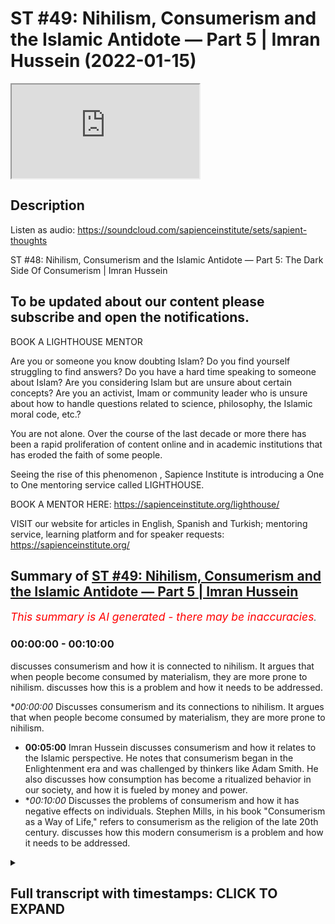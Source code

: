 # ST #49:  Nihilism, Consumerism and the Islamic Antidote — Part 5 | Imran Hussein (2022-01-15)

<iframe loading='lazy' src='https://www.youtube.com/embed/6uD33MoU2SI'></iframe>

## Description

Listen as audio: https://soundcloud.com/sapienceinstitute/sets/sapient-thoughts

ST #48:  Nihilism, Consumerism and the Islamic Antidote — Part 5: The Dark Side Of Consumerism | Imran Hussein

To be updated about our content please subscribe and open the notifications.
----
BOOK A LIGHTHOUSE MENTOR

Are you or someone you know doubting Islam? Do you find yourself struggling to find answers?  Do you have a hard time speaking to someone about Islam?  Are you considering Islam but are unsure about certain concepts?  Are you an activist, Imam or community leader who is unsure about how to handle questions related to science, philosophy, the Islamic moral code, etc.?

You are not alone.  Over the course of the last decade or more there has been a rapid proliferation of content online and in academic institutions that has eroded the faith of some people.

Seeing the rise of  this phenomenon , Sapience Institute is introducing a One to One mentoring service called LIGHTHOUSE.

BOOK A MENTOR HERE: https://sapienceinstitute.org/lighthouse/

VISIT our website for articles in English, Spanish and Turkish; mentoring service, learning platform and for speaker requests: https://sapienceinstitute.org/

## Summary of [ST #49: Nihilism, Consumerism and the Islamic Antidote — Part 5 | Imran Hussein](https://www.youtube.com/watch?v=6uD33MoU2SI)


*<span style="color:red; font-size:125%">This summary is AI generated - there may be inaccuracies</span>. [](/)*

### <a onclick="modifyYTiframeseektime('0')">00:00:00</a> - <a onclick="modifyYTiframeseektime('600')">00:10:00</a>

 discusses consumerism and how it is connected to nihilism. It argues that when people become consumed by materialism, they are more prone to nihilism.  discusses how this is a problem and how it needs to be addressed.

**<a onclick="modifyYTiframeseektime('0')">00:00:00</a>* Discusses consumerism and its connections to nihilism. It argues that when people become consumed by materialism, they are more prone to nihilism.
* **<a onclick="modifyYTiframeseektime('300')">00:05:00</a>**  Imran Hussein discusses consumerism and how it relates to the Islamic perspective. He notes that consumerism began in the Enlightenment era and was challenged by thinkers like Adam Smith. He also discusses how consumption has become a ritualized behavior in our society, and how it is fueled by money and power.
* **<a onclick="modifyYTiframeseektime('600')">00:10:00</a>* Discusses the problems of consumerism and how it has negative effects on individuals. Stephen Mills, in his book "Consumerism as a Way of Life," refers to consumerism as the religion of the late 20th century.  discusses how this modern consumerism is a problem and how it needs to be addressed.

<details><summary><h2>Full transcript with timestamps: CLICK TO EXPAND</h2></summary>

<a onclick="modifyYTiframeseektime('12')">0:00:12</a> assalamu alaikum brothers and sisters  
<a onclick="modifyYTiframeseektime('13')">0:00:13</a> welcome back to the sapiens thoughts  
<a onclick="modifyYTiframeseektime('16')">0:00:16</a> video series in this episode we're going  
<a onclick="modifyYTiframeseektime('18')">0:00:18</a> to be looking at consumerism how it  
<a onclick="modifyYTiframeseektime('20')">0:00:20</a> links to nihilism and why it's such a  
<a onclick="modifyYTiframeseektime('22')">0:00:22</a> big problem now  
<a onclick="modifyYTiframeseektime('23')">0:00:23</a> let's go back  
<a onclick="modifyYTiframeseektime('25')">0:00:25</a> a moment to the whole idea of the  
<a onclick="modifyYTiframeseektime('27')">0:00:27</a> enlightenment philosophers and thinkers  
<a onclick="modifyYTiframeseektime('29')">0:00:29</a> the idea that our objective is worldly  
<a onclick="modifyYTiframeseektime('32')">0:00:32</a> progress we have to create paradise on  
<a onclick="modifyYTiframeseektime('34')">0:00:34</a> earth  
<a onclick="modifyYTiframeseektime('35')">0:00:35</a> now this idea  
<a onclick="modifyYTiframeseektime('37')">0:00:37</a> obviously you know  
<a onclick="modifyYTiframeseektime('39')">0:00:39</a> has to result in something for for us to  
<a onclick="modifyYTiframeseektime('42')">0:00:42</a> attain a paradise on earth you know we  
<a onclick="modifyYTiframeseektime('44')">0:00:44</a> saw how the consumerist  
<a onclick="modifyYTiframeseektime('47')">0:00:47</a> ideology the consumerism as a way of  
<a onclick="modifyYTiframeseektime('49')">0:00:49</a> life was necessary to implement because  
<a onclick="modifyYTiframeseektime('51')">0:00:51</a> this is  
<a onclick="modifyYTiframeseektime('52')">0:00:52</a> now the system which is going to lead  
<a onclick="modifyYTiframeseektime('55')">0:00:55</a> to  
<a onclick="modifyYTiframeseektime('55')">0:00:55</a> what they think is going to lead to  
<a onclick="modifyYTiframeseektime('57')">0:00:57</a> prosperity and is going to lead to this  
<a onclick="modifyYTiframeseektime('60')">0:01:00</a> this this idea of a utopia a worldly  
<a onclick="modifyYTiframeseektime('62')">0:01:02</a> utopia now  
<a onclick="modifyYTiframeseektime('64')">0:01:04</a> i think it's important to define what we  
<a onclick="modifyYTiframeseektime('66')">0:01:06</a> mean or the difference between  
<a onclick="modifyYTiframeseektime('68')">0:01:08</a> consumerism and materialism as a way of  
<a onclick="modifyYTiframeseektime('70')">0:01:10</a> life they're used interchangeably  
<a onclick="modifyYTiframeseektime('72')">0:01:12</a> sometimes but there is a slight  
<a onclick="modifyYTiframeseektime('73')">0:01:13</a> difference as noted by tim kasser in the  
<a onclick="modifyYTiframeseektime('75')">0:01:15</a> high price of materialism  
<a onclick="modifyYTiframeseektime('77')">0:01:17</a> the consumer materialism as a way of  
<a onclick="modifyYTiframeseektime('80')">0:01:20</a> life  
<a onclick="modifyYTiframeseektime('81')">0:01:21</a> is  
<a onclick="modifyYTiframeseektime('83')">0:01:23</a> a an idea which is that  
<a onclick="modifyYTiframeseektime('86')">0:01:26</a> we as human beings we find value  
<a onclick="modifyYTiframeseektime('89')">0:01:29</a> through our material possessions and our  
<a onclick="modifyYTiframeseektime('91')">0:01:31</a> acquisition of  
<a onclick="modifyYTiframeseektime('93')">0:01:33</a> the material goods  
<a onclick="modifyYTiframeseektime('95')">0:01:35</a> value is attached to this this is  
<a onclick="modifyYTiframeseektime('97')">0:01:37</a> materialism as a way of life consumerism  
<a onclick="modifyYTiframeseektime('99')">0:01:39</a> is now if you like us acting upon this  
<a onclick="modifyYTiframeseektime('102')">0:01:42</a> ideology or this way of looking at  
<a onclick="modifyYTiframeseektime('103')">0:01:43</a> things so we go out and we consume and  
<a onclick="modifyYTiframeseektime('105')">0:01:45</a> we believe consuming material goods and  
<a onclick="modifyYTiframeseektime('108')">0:01:48</a> more products and all of these things is  
<a onclick="modifyYTiframeseektime('110')">0:01:50</a> going to lead to well-being and  
<a onclick="modifyYTiframeseektime('111')">0:01:51</a> happiness and it's going to lead to us  
<a onclick="modifyYTiframeseektime('112')">0:01:52</a> finding value and meaning  
<a onclick="modifyYTiframeseektime('115')">0:01:55</a> now how does consumerism or materialism  
<a onclick="modifyYTiframeseektime('118')">0:01:58</a> as a way of life linked to nihilism well  
<a onclick="modifyYTiframeseektime('120')">0:02:00</a> i'm sure you guys can connect the dots  
<a onclick="modifyYTiframeseektime('122')">0:02:02</a> and if you want take a moment pause the  
<a onclick="modifyYTiframeseektime('123')">0:02:03</a> video and let me know your thoughts in  
<a onclick="modifyYTiframeseektime('125')">0:02:05</a> the comment section below what you guys  
<a onclick="modifyYTiframeseektime('126')">0:02:06</a> think the link is between nihilism and  
<a onclick="modifyYTiframeseektime('128')">0:02:08</a> consumerism  
<a onclick="modifyYTiframeseektime('130')">0:02:10</a> so if you've done that one of the links  
<a onclick="modifyYTiframeseektime('131')">0:02:11</a> i want to share with you here is and  
<a onclick="modifyYTiframeseektime('133')">0:02:13</a> it's a very  
<a onclick="modifyYTiframeseektime('134')">0:02:14</a> simple logical point and that is that  
<a onclick="modifyYTiframeseektime('135')">0:02:15</a> when one finds themselves one finds  
<a onclick="modifyYTiframeseektime('137')">0:02:17</a> themselves in a state of meaninglessness  
<a onclick="modifyYTiframeseektime('140')">0:02:20</a> they realize life has no meaning what am  
<a onclick="modifyYTiframeseektime('142')">0:02:22</a> i here for what is it all about and they  
<a onclick="modifyYTiframeseektime('143')">0:02:23</a> can't find answers  
<a onclick="modifyYTiframeseektime('145')">0:02:25</a> the first place humans are going to turn  
<a onclick="modifyYTiframeseektime('146')">0:02:26</a> to  
<a onclick="modifyYTiframeseektime('147')">0:02:27</a> is the material world  
<a onclick="modifyYTiframeseektime('149')">0:02:29</a> and  
<a onclick="modifyYTiframeseektime('150')">0:02:30</a> on top of that if  
<a onclick="modifyYTiframeseektime('152')">0:02:32</a> the consumerist ideology and mindset and  
<a onclick="modifyYTiframeseektime('155')">0:02:35</a> you know has been pushed to us and  
<a onclick="modifyYTiframeseektime('157')">0:02:37</a> promoted to us everywhere well then  
<a onclick="modifyYTiframeseektime('158')">0:02:38</a> naturally we're going to hearken towards  
<a onclick="modifyYTiframeseektime('160')">0:02:40</a> it if we because that propaganda is  
<a onclick="modifyYTiframeseektime('162')">0:02:42</a> there you know and it's been there for a  
<a onclick="modifyYTiframeseektime('164')">0:02:44</a> very long time that  
<a onclick="modifyYTiframeseektime('165')">0:02:45</a> buying this attaining this having this  
<a onclick="modifyYTiframeseektime('168')">0:02:48</a> is going to lead to happiness it's going  
<a onclick="modifyYTiframeseektime('170')">0:02:50</a> to lead to well-being although there's  
<a onclick="modifyYTiframeseektime('172')">0:02:52</a> no direct correlation as we'll see in a  
<a onclick="modifyYTiframeseektime('173')">0:02:53</a> moment but this is what's going to lead  
<a onclick="modifyYTiframeseektime('175')">0:02:55</a> to happiness this is what's going to  
<a onclick="modifyYTiframeseektime('177')">0:02:57</a> lead to prosperity when we're being  
<a onclick="modifyYTiframeseektime('179')">0:02:59</a> bombarded with these messages especially  
<a onclick="modifyYTiframeseektime('181')">0:03:01</a> a human being that can't find meaning in  
<a onclick="modifyYTiframeseektime('182')">0:03:02</a> their life it finds themselves in  
<a onclick="modifyYTiframeseektime('185')">0:03:05</a> nihilism well then naturally they're  
<a onclick="modifyYTiframeseektime('187')">0:03:07</a> going to incline towards this  
<a onclick="modifyYTiframeseektime('188')">0:03:08</a> and on a level superficially when human  
<a onclick="modifyYTiframeseektime('191')">0:03:11</a> beings acquire things and buy things  
<a onclick="modifyYTiframeseektime('193')">0:03:13</a> especially if there's this  
<a onclick="modifyYTiframeseektime('195')">0:03:15</a> things in fashion if this atmosphere has  
<a onclick="modifyYTiframeseektime('196')">0:03:16</a> been created you know of of products  
<a onclick="modifyYTiframeseektime('199')">0:03:19</a> that you know  
<a onclick="modifyYTiframeseektime('200')">0:03:20</a> have gained been given this sort of  
<a onclick="modifyYTiframeseektime('202')">0:03:22</a> ephemeral value which we believe that  
<a onclick="modifyYTiframeseektime('204')">0:03:24</a> they have value and people are buying it  
<a onclick="modifyYTiframeseektime('205')">0:03:25</a> and there's social consensus on this and  
<a onclick="modifyYTiframeseektime('207')">0:03:27</a> everyone's inclining towards these  
<a onclick="modifyYTiframeseektime('208')">0:03:28</a> products which somehow in some way gives  
<a onclick="modifyYTiframeseektime('211')">0:03:31</a> these products value uh you know that  
<a onclick="modifyYTiframeseektime('214')">0:03:34</a> when we buy these things and we feel  
<a onclick="modifyYTiframeseektime('215')">0:03:35</a> like we're a part of that group now that  
<a onclick="modifyYTiframeseektime('217')">0:03:37</a> elite group that has a particular  
<a onclick="modifyYTiframeseektime('218')">0:03:38</a> product or you know has acquired  
<a onclick="modifyYTiframeseektime('220')">0:03:40</a> something it's gonna lead to a temporary  
<a onclick="modifyYTiframeseektime('222')">0:03:42</a> sense of fulfillment and happiness but  
<a onclick="modifyYTiframeseektime('225')">0:03:45</a> that runs out very quickly  
<a onclick="modifyYTiframeseektime('227')">0:03:47</a> because it's very ephemeral in nature  
<a onclick="modifyYTiframeseektime('228')">0:03:48</a> this type of happiness you buy something  
<a onclick="modifyYTiframeseektime('231')">0:03:51</a> you probably you probably experienced  
<a onclick="modifyYTiframeseektime('232')">0:03:52</a> this yourself you know we buy a product  
<a onclick="modifyYTiframeseektime('234')">0:03:54</a> we are aspiring to buy something we  
<a onclick="modifyYTiframeseektime('236')">0:03:56</a> spend months maybe years saving for that  
<a onclick="modifyYTiframeseektime('238')">0:03:58</a> thing we buy that thing we enjoy it for  
<a onclick="modifyYTiframeseektime('241')">0:04:01</a> a few weeks  
<a onclick="modifyYTiframeseektime('242')">0:04:02</a> a few days and then after that it's just  
<a onclick="modifyYTiframeseektime('245')">0:04:05</a> another product it's just another thing  
<a onclick="modifyYTiframeseektime('247')">0:04:07</a> that we we're just not finding that  
<a onclick="modifyYTiframeseektime('248')">0:04:08</a> satisfaction in it anymore that  
<a onclick="modifyYTiframeseektime('250')">0:04:10</a> happiness  
<a onclick="modifyYTiframeseektime('251')">0:04:11</a> we may live through others now we may  
<a onclick="modifyYTiframeseektime('253')">0:04:13</a> get other people to come and enjoy the  
<a onclick="modifyYTiframeseektime('254')">0:04:14</a> thing that we have so when they enjoy it  
<a onclick="modifyYTiframeseektime('256')">0:04:16</a> for the first time we live vicariously  
<a onclick="modifyYTiframeseektime('257')">0:04:17</a> through them now and they experience  
<a onclick="modifyYTiframeseektime('258')">0:04:18</a> this  
<a onclick="modifyYTiframeseektime('259')">0:04:19</a> or we may aspire to buy something else  
<a onclick="modifyYTiframeseektime('261')">0:04:21</a> now and we go and search for another you  
<a onclick="modifyYTiframeseektime('264')">0:04:24</a> know thing that we think is going to  
<a onclick="modifyYTiframeseektime('266')">0:04:26</a> bring happiness to us but it doesn't  
<a onclick="modifyYTiframeseektime('268')">0:04:28</a> so  
<a onclick="modifyYTiframeseektime('269')">0:04:29</a> nihilism and consumerism there is that  
<a onclick="modifyYTiframeseektime('271')">0:04:31</a> one link there and and the consumer  
<a onclick="modifyYTiframeseektime('273')">0:04:33</a> mindset if you are someone that has  
<a onclick="modifyYTiframeseektime('275')">0:04:35</a> taken materialism as a way of life  
<a onclick="modifyYTiframeseektime('277')">0:04:37</a> well then you're more prone to fall into  
<a onclick="modifyYTiframeseektime('280')">0:04:40</a> types of nihilism because all you're  
<a onclick="modifyYTiframeseektime('281')">0:04:41</a> focusing on is the material ephemeral  
<a onclick="modifyYTiframeseektime('284')">0:04:44</a> world which at bottom is meaningless  
<a onclick="modifyYTiframeseektime('286')">0:04:46</a> it's not going to give you value you  
<a onclick="modifyYTiframeseektime('288')">0:04:48</a> know it's not going to it's not going to  
<a onclick="modifyYTiframeseektime('290')">0:04:50</a> define you in any substantial way so  
<a onclick="modifyYTiframeseektime('292')">0:04:52</a> it's going to open you up to nihilism  
<a onclick="modifyYTiframeseektime('294')">0:04:54</a> you know so it swings the door swings  
<a onclick="modifyYTiframeseektime('296')">0:04:56</a> both ways  
<a onclick="modifyYTiframeseektime('299')">0:04:59</a> that being said what are the origins of  
<a onclick="modifyYTiframeseektime('301')">0:05:01</a> consumerism what was very interesting is  
<a onclick="modifyYTiframeseektime('303')">0:05:03</a> that  
<a onclick="modifyYTiframeseektime('304')">0:05:04</a> the origins of consumerism can be traced  
<a onclick="modifyYTiframeseektime('306')">0:05:06</a> back to also the time of the  
<a onclick="modifyYTiframeseektime('307')">0:05:07</a> enlightenment in 1732 for example  
<a onclick="modifyYTiframeseektime('311')">0:05:11</a> an author a physician i believe named  
<a onclick="modifyYTiframeseektime('313')">0:05:13</a> bernard mandeville he wrote a book  
<a onclick="modifyYTiframeseektime('314')">0:05:14</a> called the fable of the bees and this  
<a onclick="modifyYTiframeseektime('316')">0:05:16</a> was a very interesting tract what he  
<a onclick="modifyYTiframeseektime('318')">0:05:18</a> essentially  
<a onclick="modifyYTiframeseektime('320')">0:05:20</a> tried to do  
<a onclick="modifyYTiframeseektime('321')">0:05:21</a> was redefine  
<a onclick="modifyYTiframeseektime('324')">0:05:24</a> virtue  
<a onclick="modifyYTiframeseektime('325')">0:05:25</a> in his book  
<a onclick="modifyYTiframeseektime('326')">0:05:26</a> which at the time was understood you  
<a onclick="modifyYTiframeseektime('328')">0:05:28</a> know as someone virtues was someone that  
<a onclick="modifyYTiframeseektime('330')">0:05:30</a> was godly someone that was you know  
<a onclick="modifyYTiframeseektime('332')">0:05:32</a> lived a very simple life you know that  
<a onclick="modifyYTiframeseektime('335')">0:05:35</a> wasn't  
<a onclick="modifyYTiframeseektime('336')">0:05:36</a> engaged in vanity or you know buying all  
<a onclick="modifyYTiframeseektime('338')">0:05:38</a> of these things or someone that was  
<a onclick="modifyYTiframeseektime('340')">0:05:40</a> you would call a minimalist someone that  
<a onclick="modifyYTiframeseektime('342')">0:05:42</a> was focused on god in the spiritual life  
<a onclick="modifyYTiframeseektime('344')">0:05:44</a> as opposed to material life and what  
<a onclick="modifyYTiframeseektime('346')">0:05:46</a> mandeville tried to do was was turn this  
<a onclick="modifyYTiframeseektime('348')">0:05:48</a> around and suggest no  
<a onclick="modifyYTiframeseektime('350')">0:05:50</a> virtue  
<a onclick="modifyYTiframeseektime('351')">0:05:51</a> a virtuous person is someone who really  
<a onclick="modifyYTiframeseektime('354')">0:05:54</a> engages their desires and goes and  
<a onclick="modifyYTiframeseektime('357')">0:05:57</a> fulfills their material desires goes  
<a onclick="modifyYTiframeseektime('359')">0:05:59</a> engages in consumerism why his reasoning  
<a onclick="modifyYTiframeseektime('362')">0:06:02</a> was because the more you buy  
<a onclick="modifyYTiframeseektime('364')">0:06:04</a> you know you are facilitating for the  
<a onclick="modifyYTiframeseektime('366')">0:06:06</a> economy to increase and as the economy  
<a onclick="modifyYTiframeseektime('369')">0:06:09</a> increases in the long term you are now  
<a onclick="modifyYTiframeseektime('372')">0:06:12</a> bringing more money into the country  
<a onclick="modifyYTiframeseektime('373')">0:06:13</a> which leads to a safer country uh leads  
<a onclick="modifyYTiframeseektime('376')">0:06:16</a> to a more prosperous country and then  
<a onclick="modifyYTiframeseektime('378')">0:06:18</a> there's there's excess money to put into  
<a onclick="modifyYTiframeseektime('380')">0:06:20</a> you know  
<a onclick="modifyYTiframeseektime('381')">0:06:21</a> social projects you know increa you know  
<a onclick="modifyYTiframeseektime('383')">0:06:23</a> injecting money into hospitals and and  
<a onclick="modifyYTiframeseektime('385')">0:06:25</a> care and all of these types of things so  
<a onclick="modifyYTiframeseektime('387')">0:06:27</a> it was a very interesting idea  
<a onclick="modifyYTiframeseektime('390')">0:06:30</a> um which  
<a onclick="modifyYTiframeseektime('392')">0:06:32</a> was challenged by many philosophers and  
<a onclick="modifyYTiframeseektime('394')">0:06:34</a> some other thinkers like adam smith uh  
<a onclick="modifyYTiframeseektime('396')">0:06:36</a> in in the wealth of nations although he  
<a onclick="modifyYTiframeseektime('398')">0:06:38</a> didn't disagree with mandeville's  
<a onclick="modifyYTiframeseektime('400')">0:06:40</a> overall conclusion  
<a onclick="modifyYTiframeseektime('402')">0:06:42</a> uh  
<a onclick="modifyYTiframeseektime('404')">0:06:44</a> or reasoning what he did disagree with  
<a onclick="modifyYTiframeseektime('406')">0:06:46</a> was  
<a onclick="modifyYTiframeseektime('408')">0:06:48</a> specifically on consumption what should  
<a onclick="modifyYTiframeseektime('409')">0:06:49</a> be consumed to lead to this ultimate  
<a onclick="modifyYTiframeseektime('412')">0:06:52</a> goal what is it that we should be  
<a onclick="modifyYTiframeseektime('413')">0:06:53</a> consuming because according to mandible  
<a onclick="modifyYTiframeseektime('414')">0:06:54</a> it was just  
<a onclick="modifyYTiframeseektime('415')">0:06:55</a> it's just ridiculous  
<a onclick="modifyYTiframeseektime('417')">0:06:57</a> silly pointless things basically like  
<a onclick="modifyYTiframeseektime('419')">0:06:59</a> mirrors hats  
<a onclick="modifyYTiframeseektime('421')">0:07:01</a> certain items of clothing and you know  
<a onclick="modifyYTiframeseektime('423')">0:07:03</a> pottery certain you know brand names and  
<a onclick="modifyYTiframeseektime('426')">0:07:06</a> all these types of things he just wanted  
<a onclick="modifyYTiframeseektime('427')">0:07:07</a> you to buy whatever you know and and  
<a onclick="modifyYTiframeseektime('429')">0:07:09</a> fulfill your desires go and continuously  
<a onclick="modifyYTiframeseektime('430')">0:07:10</a> buy and just  
<a onclick="modifyYTiframeseektime('432')">0:07:12</a> gain as much as you can because at the  
<a onclick="modifyYTiframeseektime('433')">0:07:13</a> end of the day it's good because it  
<a onclick="modifyYTiframeseektime('435')">0:07:15</a> increases the economy it brings more  
<a onclick="modifyYTiframeseektime('436')">0:07:16</a> money in which will lead to good overall  
<a onclick="modifyYTiframeseektime('438')">0:07:18</a> uh but uh adam smith  
<a onclick="modifyYTiframeseektime('441')">0:07:21</a> tried to refine this and he said well  
<a onclick="modifyYTiframeseektime('443')">0:07:23</a> and he proposed well we should be  
<a onclick="modifyYTiframeseektime('444')">0:07:24</a> thinking of  
<a onclick="modifyYTiframeseektime('445')">0:07:25</a> you know let's make the things that we  
<a onclick="modifyYTiframeseektime('446')">0:07:26</a> consume more substantial and worthwhile  
<a onclick="modifyYTiframeseektime('449')">0:07:29</a> and meaningful and he proposed things  
<a onclick="modifyYTiframeseektime('451')">0:07:31</a> like education and the education system  
<a onclick="modifyYTiframeseektime('453')">0:07:33</a> and so on and so forth so it's a very  
<a onclick="modifyYTiframeseektime('454')">0:07:34</a> interesting discussion that was taking  
<a onclick="modifyYTiframeseektime('456')">0:07:36</a> place uh between these guys  
<a onclick="modifyYTiframeseektime('458')">0:07:38</a> interestingly during the same period  
<a onclick="modifyYTiframeseektime('461')">0:07:41</a> the enlightenment was taking place you  
<a onclick="modifyYTiframeseektime('462')">0:07:42</a> could say it was a part of the whole  
<a onclick="modifyYTiframeseektime('463')">0:07:43</a> process  
<a onclick="modifyYTiframeseektime('465')">0:07:45</a> but the idea is  
<a onclick="modifyYTiframeseektime('466')">0:07:46</a> consumerism especially today this  
<a onclick="modifyYTiframeseektime('468')">0:07:48</a> unhealthy type of consumer society that  
<a onclick="modifyYTiframeseektime('470')">0:07:50</a> we're a part of today  
<a onclick="modifyYTiframeseektime('472')">0:07:52</a> is directly linked to  
<a onclick="modifyYTiframeseektime('474')">0:07:54</a> the conception of the idea of creating a  
<a onclick="modifyYTiframeseektime('477')">0:07:57</a> paradise a worldly utopia you know  
<a onclick="modifyYTiframeseektime('480')">0:08:00</a> and at the same time what we've been  
<a onclick="modifyYTiframeseektime('482')">0:08:02</a> told is that this is what's going to  
<a onclick="modifyYTiframeseektime('484')">0:08:04</a> lead to happiness  
<a onclick="modifyYTiframeseektime('487')">0:08:07</a> well-being you know this is the idea  
<a onclick="modifyYTiframeseektime('488')">0:08:08</a> that's been pushed which is not the case  
<a onclick="modifyYTiframeseektime('491')">0:08:11</a> so the end of the day it's not about  
<a onclick="modifyYTiframeseektime('493')">0:08:13</a> individual well-being  
<a onclick="modifyYTiframeseektime('494')">0:08:14</a> although that's what's suggested and  
<a onclick="modifyYTiframeseektime('496')">0:08:16</a> that's what we learn it's about  
<a onclick="modifyYTiframeseektime('498')">0:08:18</a> money at the end of the day it's all  
<a onclick="modifyYTiframeseektime('500')">0:08:20</a> about money power and control at the end  
<a onclick="modifyYTiframeseektime('502')">0:08:22</a> of the day so there's a very interesting  
<a onclick="modifyYTiframeseektime('504')">0:08:24</a> quote here which i think summarizes this  
<a onclick="modifyYTiframeseektime('506')">0:08:26</a> whole consumerist system that we're a  
<a onclick="modifyYTiframeseektime('508')">0:08:28</a> part of  
<a onclick="modifyYTiframeseektime('509')">0:08:29</a> it's by lawrence shemsey in in his book  
<a onclick="modifyYTiframeseektime('511')">0:08:31</a> the hunger for more he states  
<a onclick="modifyYTiframeseektime('513')">0:08:33</a> consumption without excuses and without  
<a onclick="modifyYTiframeseektime('515')">0:08:35</a> the need of justification the beauty  
<a onclick="modifyYTiframeseektime('517')">0:08:37</a> part was that it finessed the irksome  
<a onclick="modifyYTiframeseektime('520')">0:08:40</a> question of values and of purpose during  
<a onclick="modifyYTiframeseektime('522')">0:08:42</a> the past decade many people came to  
<a onclick="modifyYTiframeseektime('525')">0:08:45</a> believe there didn't have to be a  
<a onclick="modifyYTiframeseektime('526')">0:08:46</a> purpose the mechanism didn't require it  
<a onclick="modifyYTiframeseektime('529')">0:08:49</a> consumption kept the workers working  
<a onclick="modifyYTiframeseektime('531')">0:08:51</a> which kept the paychecks coming which  
<a onclick="modifyYTiframeseektime('533')">0:08:53</a> kept the people spending which kept the  
<a onclick="modifyYTiframeseektime('535')">0:08:55</a> investors investing which meant there  
<a onclick="modifyYTiframeseektime('538')">0:08:58</a> was more to consume the system properly  
<a onclick="modifyYTiframeseektime('540')">0:09:00</a> understood was independent of values and  
<a onclick="modifyYTiframeseektime('543')">0:09:03</a> needed no philosophy to prop it up it  
<a onclick="modifyYTiframeseektime('545')">0:09:05</a> was a perfect circle complete in itself  
<a onclick="modifyYTiframeseektime('549')">0:09:09</a> and empty in the middle  
<a onclick="modifyYTiframeseektime('551')">0:09:11</a> very profound quote which i think  
<a onclick="modifyYTiframeseektime('552')">0:09:12</a> summarizes everything and by the way  
<a onclick="modifyYTiframeseektime('554')">0:09:14</a> you know this the people that were sort  
<a onclick="modifyYTiframeseektime('556')">0:09:16</a> of running or promoting this consumerist  
<a onclick="modifyYTiframeseektime('560')">0:09:20</a> ideology over the past several decades  
<a onclick="modifyYTiframeseektime('562')">0:09:22</a> century or so  
<a onclick="modifyYTiframeseektime('565')">0:09:25</a> again you can when you read what they  
<a onclick="modifyYTiframeseektime('566')">0:09:26</a> had to say you can start to pick up and  
<a onclick="modifyYTiframeseektime('568')">0:09:28</a> tell that human well-being was not  
<a onclick="modifyYTiframeseektime('571')">0:09:31</a> in this at the center of all of this it  
<a onclick="modifyYTiframeseektime('573')">0:09:33</a> wasn't about the individual for example  
<a onclick="modifyYTiframeseektime('575')">0:09:35</a> there's a quote here by victor level a  
<a onclick="modifyYTiframeseektime('578')">0:09:38</a> retail analyst from the 50s 1950s he  
<a onclick="modifyYTiframeseektime('580')">0:09:40</a> stated our enormously productive economy  
<a onclick="modifyYTiframeseektime('583')">0:09:43</a> demands that we make consumption our way  
<a onclick="modifyYTiframeseektime('586')">0:09:46</a> of life that we convert the buying and  
<a onclick="modifyYTiframeseektime('589')">0:09:49</a> the use of goods into rituals that we  
<a onclick="modifyYTiframeseektime('591')">0:09:51</a> seek our spiritual satisfaction our ego  
<a onclick="modifyYTiframeseektime('594')">0:09:54</a> satisfaction  
<a onclick="modifyYTiframeseektime('596')">0:09:56</a> in consumption we need things consumed  
<a onclick="modifyYTiframeseektime('599')">0:09:59</a> burned up replaced and discarded at an  
<a onclick="modifyYTiframeseektime('602')">0:10:02</a> ever accelerating rate  
<a onclick="modifyYTiframeseektime('604')">0:10:04</a> i mean you can see how shocking this is  
<a onclick="modifyYTiframeseektime('606')">0:10:06</a> right and what's really interesting just  
<a onclick="modifyYTiframeseektime('609')">0:10:09</a> as a side point  
<a onclick="modifyYTiframeseektime('611')">0:10:11</a> products are designed to break down it's  
<a onclick="modifyYTiframeseektime('613')">0:10:13</a> a part of the system so that we go and  
<a onclick="modifyYTiframeseektime('615')">0:10:15</a> buy more  
<a onclick="modifyYTiframeseektime('616')">0:10:16</a> there's cool it's referred to as  
<a onclick="modifyYTiframeseektime('618')">0:10:18</a> perceived and planned obsolescence or  
<a onclick="modifyYTiframeseektime('620')">0:10:20</a> some referred to as a psychological type  
<a onclick="modifyYTiframeseektime('621')">0:10:21</a> of obsolescence where products are  
<a onclick="modifyYTiframeseektime('623')">0:10:23</a> designed to have a certain shelf life  
<a onclick="modifyYTiframeseektime('626')">0:10:26</a> although they could be designed to last  
<a onclick="modifyYTiframeseektime('628')">0:10:28</a> much longer but they're designed to  
<a onclick="modifyYTiframeseektime('630')">0:10:30</a> break down so that the consumer goes and  
<a onclick="modifyYTiframeseektime('632')">0:10:32</a> buys another product take phones for  
<a onclick="modifyYTiframeseektime('634')">0:10:34</a> example you know  
<a onclick="modifyYTiframeseektime('635')">0:10:35</a> most phone companies these days come out  
<a onclick="modifyYTiframeseektime('637')">0:10:37</a> with a new phone every year what's wrong  
<a onclick="modifyYTiframeseektime('639')">0:10:39</a> with the old phone it's fine it's  
<a onclick="modifyYTiframeseektime('640')">0:10:40</a> working  
<a onclick="modifyYTiframeseektime('641')">0:10:41</a> but it's interesting because some  
<a onclick="modifyYTiframeseektime('642')">0:10:42</a> companies deliberately update software's  
<a onclick="modifyYTiframeseektime('645')">0:10:45</a> of the phone in a way that the phone  
<a onclick="modifyYTiframeseektime('647')">0:10:47</a> slows down starts to slow down at the  
<a onclick="modifyYTiframeseektime('649')">0:10:49</a> same time  
<a onclick="modifyYTiframeseektime('650')">0:10:50</a> they create this hype this propaganda  
<a onclick="modifyYTiframeseektime('652')">0:10:52</a> you know this need for this new upgrade  
<a onclick="modifyYTiframeseektime('655')">0:10:55</a> the next version  
<a onclick="modifyYTiframeseektime('656')">0:10:56</a> and we just we just buy it to this  
<a onclick="modifyYTiframeseektime('658')">0:10:58</a> advertising and we go and buy every year  
<a onclick="modifyYTiframeseektime('660')">0:11:00</a> and it becomes a social thing as well  
<a onclick="modifyYTiframeseektime('662')">0:11:02</a> where you become a part of this type of  
<a onclick="modifyYTiframeseektime('664')">0:11:04</a> elite group where you know everyone you  
<a onclick="modifyYTiframeseektime('666')">0:11:06</a> know in this group has the next phone  
<a onclick="modifyYTiframeseektime('668')">0:11:08</a> this year's phone i need to get it as  
<a onclick="modifyYTiframeseektime('670')">0:11:10</a> well to be a part of this group so it's  
<a onclick="modifyYTiframeseektime('672')">0:11:12</a> it's it's almost uh if you like you can  
<a onclick="modifyYTiframeseektime('675')">0:11:15</a> see it as psychological  
<a onclick="modifyYTiframeseektime('677')">0:11:17</a> warfare to a degree where they're trying  
<a onclick="modifyYTiframeseektime('680')">0:11:20</a> to create you're trying to create this  
<a onclick="modifyYTiframeseektime('682')">0:11:22</a> consumer because at the end of the day  
<a onclick="modifyYTiframeseektime('684')">0:11:24</a> it helps facilitate the system no it  
<a onclick="modifyYTiframeseektime('686')">0:11:26</a> doesn't lead to the well-being of the  
<a onclick="modifyYTiframeseektime('688')">0:11:28</a> individual  
<a onclick="modifyYTiframeseektime('689')">0:11:29</a> and and it's been achieved i mean we are  
<a onclick="modifyYTiframeseektime('691')">0:11:31</a> a part of a relentless consumer society  
<a onclick="modifyYTiframeseektime('694')">0:11:34</a> today  
<a onclick="modifyYTiframeseektime('695')">0:11:35</a> for example stephen mills  
<a onclick="modifyYTiframeseektime('698')">0:11:38</a> in consumerism as a way of life in his  
<a onclick="modifyYTiframeseektime('699')">0:11:39</a> publication he states consumerism is  
<a onclick="modifyYTiframeseektime('701')">0:11:41</a> ubiquitous and ephemeral it is arguably  
<a onclick="modifyYTiframeseektime('704')">0:11:44</a> the religion of the late 20th century  
<a onclick="modifyYTiframeseektime('707')">0:11:47</a> now this is  
<a onclick="modifyYTiframeseektime('709')">0:11:49</a> very very interesting that he refers to  
<a onclick="modifyYTiframeseektime('711')">0:11:51</a> it as the religion of the late 20th  
<a onclick="modifyYTiframeseektime('713')">0:11:53</a> century you know  
<a onclick="modifyYTiframeseektime('715')">0:11:55</a> that highlights that it's it's rampant  
<a onclick="modifyYTiframeseektime('717')">0:11:57</a> and it's widespread you know it's not  
<a onclick="modifyYTiframeseektime('719')">0:11:59</a> something that's been practiced by a  
<a onclick="modifyYTiframeseektime('721')">0:12:01</a> small group of people  
<a onclick="modifyYTiframeseektime('723')">0:12:03</a> now  
<a onclick="modifyYTiframeseektime('724')">0:12:04</a> hopefully this will give us a bit more  
<a onclick="modifyYTiframeseektime('725')">0:12:05</a> of an insight into the history of  
<a onclick="modifyYTiframeseektime('727')">0:12:07</a> consumerism and what it really is  
<a onclick="modifyYTiframeseektime('731')">0:12:11</a> in the next episode what we're going to  
<a onclick="modifyYTiframeseektime('732')">0:12:12</a> do is we're going to start looking into  
<a onclick="modifyYTiframeseektime('733')">0:12:13</a> the problems of consumerism why is it  
<a onclick="modifyYTiframeseektime('736')">0:12:16</a> really a bad thing you know fine we're  
<a onclick="modifyYTiframeseektime('738')">0:12:18</a> consumerists we live in a consumerist  
<a onclick="modifyYTiframeseektime('739')">0:12:19</a> society we buy things  
<a onclick="modifyYTiframeseektime('742')">0:12:22</a> okay fine there may not be a direct  
<a onclick="modifyYTiframeseektime('743')">0:12:23</a> correlation between well-being and  
<a onclick="modifyYTiframeseektime('746')">0:12:26</a> um you know consumerism but why is it  
<a onclick="modifyYTiframeseektime('748')">0:12:28</a> really a big problem and that's what  
<a onclick="modifyYTiframeseektime('750')">0:12:30</a> we're going to explore in the next  
<a onclick="modifyYTiframeseektime('751')">0:12:31</a> episode until then let me know your  
<a onclick="modifyYTiframeseektime('752')">0:12:32</a> thoughts in the comments section below  
<a onclick="modifyYTiframeseektime('754')">0:12:34</a> why do you think this modern consumerism  
<a onclick="modifyYTiframeseektime('755')">0:12:35</a> is a problem let me know your thoughts  
<a onclick="modifyYTiframeseektime('757')">0:12:37</a> until next time salaam alaikum  
</details>